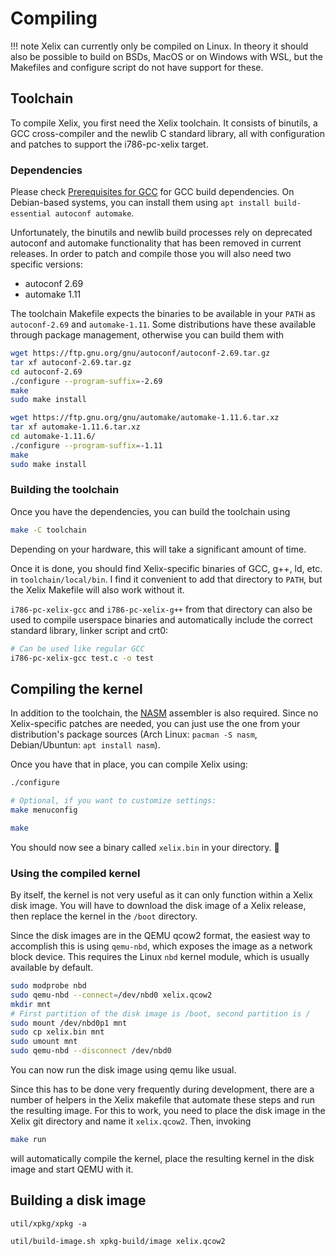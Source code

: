 # Compiling

!!! note
	Xelix can currently only be compiled on Linux. In theory it should also be possible to build on BSDs, MacOS or on Windows with WSL, but the Makefiles and configure script do not have support for these.

## Toolchain

To compile Xelix, you first need the Xelix toolchain. It consists of binutils, a GCC cross-compiler and the newlib C standard library, all with configuration and patches to support the i786-pc-xelix target.

### Dependencies

Please check [Prerequisites for GCC](https://gcc.gnu.org/install/prerequisites.html) for GCC build dependencies. On Debian-based systems, you can install them using `apt install build-essential autoconf automake`.

Unfortunately, the binutils and newlib build processes rely on deprecated autoconf and automake functionality that has been removed in current releases. In order to patch and compile those you will also need two specific versions:

  * autoconf 2.69
  * automake 1.11

The toolchain Makefile expects the binaries to be available in your `PATH` as `autoconf-2.69` and `automake-1.11`. Some distributions have these available through package management, otherwise you can build them with

```bash
wget https://ftp.gnu.org/gnu/autoconf/autoconf-2.69.tar.gz
tar xf autoconf-2.69.tar.gz
cd autoconf-2.69
./configure --program-suffix=-2.69
make
sudo make install

wget https://ftp.gnu.org/gnu/automake/automake-1.11.6.tar.xz
tar xf automake-1.11.6.tar.xz
cd automake-1.11.6/
./configure --program-suffix=-1.11
make
sudo make install
```


### Building the toolchain

Once you have the dependencies, you can build the toolchain using

```bash
make -C toolchain
```

Depending on your hardware, this will take a significant amount of time.

Once it is done, you should find Xelix-specific binaries of GCC, g++, ld, etc. in `toolchain/local/bin`. I find it convenient to add that directory to `PATH`, but the Xelix Makefile will also work without it.

`i786-pc-xelix-gcc` and `i786-pc-xelix-g++` from that directory can also be used to compile userspace binaries and automatically include the correct standard library, linker script and crt0:

```bash
# Can be used like regular GCC
i786-pc-xelix-gcc test.c -o test
```

## Compiling the kernel

In addition to the toolchain, the [NASM](https://www.nasm.us/) assembler is also required. Since no Xelix-specific patches are needed, you can just use the one from your distribution's package sources (Arch Linux: `pacman -S nasm`, Debian/Ubuntun: `apt install nasm`).

Once you have that in place, you can compile Xelix using:

```bash
./configure

# Optional, if you want to customize settings:
make menuconfig

make
```

You should now see a binary called `xelix.bin` in your directory. 🎉

### Using the compiled kernel

By itself, the kernel is not very useful as it can only function within a Xelix disk image. You will have to download the disk image of a Xelix release, then replace the kernel in the `/boot` directory.

Since the disk images are in the QEMU qcow2 format, the easiest way to accomplish this is using `qemu-nbd`, which exposes the image as a network block device. This requires the Linux `nbd` kernel module, which is usually available by default.

```bash
sudo modprobe nbd
sudo qemu-nbd --connect=/dev/nbd0 xelix.qcow2
mkdir mnt
# First partition of the disk image is /boot, second partition is /
sudo mount /dev/nbd0p1 mnt
sudo cp xelix.bin mnt
sudo umount mnt
sudo qemu-nbd --disconnect /dev/nbd0
```

You can now run the disk image using qemu like usual.

Since this has to be done very frequently during development, there are a number of helpers in the Xelix makefile that automate these steps and run the resulting image. For this to work, you need to place the disk image in the Xelix git directory and name it `xelix.qcow2`. Then, invoking

```bash
make run
```

will automatically compile the kernel, place the resulting kernel in the disk image and start QEMU with it.


## Building a disk image

```
util/xpkg/xpkg -a
```

```
util/build-image.sh xpkg-build/image xelix.qcow2
```
